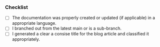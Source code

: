### Checklist

- [ ] The documentation was properly created or updated (if applicable) in a appropriate language.
- [ ] I branched out from the latest main or is a sub-branch.
- [ ] I generated a clear a consise title for the blog article and classified it appropriately.
